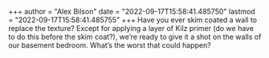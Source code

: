 +++
author = "Alex Bilson"
date = "2022-09-17T15:58:41.485750"
lastmod = "2022-09-17T15:58:41.485755"
+++
Have you ever skim coated a wall to replace the texture? Except for applying a layer of Kilz primer (do we have to do this before the skim coat?), we’re ready to give it a shot on the walls of our basement bedroom. What’s the worst that could happen?